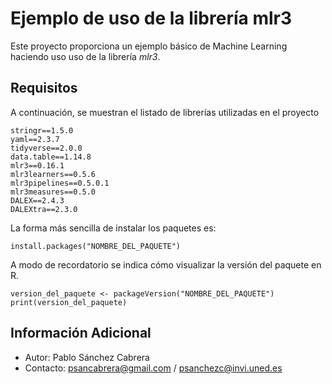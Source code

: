 # Ejemplo de uso de la librería mlr3

Este proyecto proporciona un ejemplo básico de Machine Learning 
haciendo uso uso de la librería *mlr3*.

## Requisitos

A continuación, se muestran el listado de librerías utilizadas en el proyecto

```
stringr==1.5.0
yaml==2.3.7
tidyverse==2.0.0
data.table==1.14.8
mlr3==0.16.1
mlr3learners==0.5.6
mlr3pipelines==0.5.0.1
mlr3measures==0.5.0
DALEX==2.4.3
DALEXtra==2.3.0
```

La forma más sencilla de instalar los paquetes es:

```
install.packages("NOMBRE_DEL_PAQUETE")
```

A modo de recordatorio se indica cómo visualizar la versión del paquete en R.

```
version_del_paquete <- packageVersion("NOMBRE_DEL_PAQUETE")
print(version_del_paquete)
```

## Información Adicional

- Autor: Pablo Sánchez Cabrera
- Contacto: psancabrera@gmail.com / psanchezc@invi.uned.es